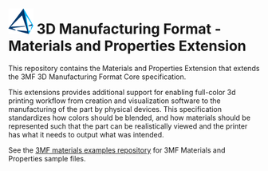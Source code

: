 # ![3mf logo](images/3mf_logo_50px.png) 3D Manufacturing Format - Materials and Properties Extension

This repository contains the Materials and Properties Extension that extends the 3MF 3D Manufacturing Format Core specification.

This extensions provides additional support for enabling full-color 3d printing workflow from creation and visualization software to the manufacturing of the part by physical devices. This specification standardizes how colors should be blended, and how materials should be represented such that the part can be realistically viewed and the printer has what it needs to output what was intended.

See the [3MF materials examples repository](https://github.com/3MFConsortium/3mf-samples/tree/master/examples/material) for 3MF Materials and Properties sample files.

